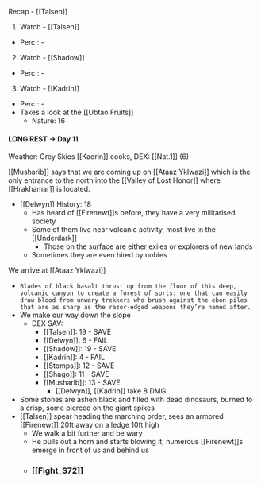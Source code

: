 Recap - [[Talsen]]


1. Watch - [[Talsen]]
- Perc.: -

2. Watch - [[Shadow]]
- Perc.: -

3. Watch -  [[Kadrin]]
- Perc.: -
- Takes a look at the [[Ubtao Fruits]]
	- Nature: 16

#### LONG REST -> Day 11
Weather: Grey Skies
[[Kadrin]] cooks, DEX: [[Nat.1]] (6)

[[Musharib]] says that we are coming up on [[Ataaz Yklwazi]] which is the only entrance to the north into the [[Valley of Lost Honor]] where [[Hrakhamar]] is located.
- [[Delwyn]] History: 18
	- Has heard of [[Firenewt]]s before, they have a very militarised society
	- Some of them live near volcanic activity, most live in the [[Underdark]]
		- Those on the surface are either exiles or explorers of new lands
	- Sometimes they are even hired by nobles

We arrive at [[Ataaz Yklwazi]]
- `Blades of black basalt thrust up from the floor of this deep, volcanic canyon to create a forest of sorts: one that can easily draw blood from unwary trekkers who brush against the ebon piles that are as sharp as the razor-edged weapons they’re named after.`
- We make our way down the slope
	- DEX SAV:
		- [[Talsen]]: 19 - SAVE
		- [[Delwyn]]: 6 - FAIL
		- [[Shadow]]: 19 - SAVE
		- [[Kadrin]]: 4 - FAIL
		- [[Stomps]]: 12 - SAVE
		- [[Shago]]: 11 - SAVE
		- [[Musharib]]: 13 - SAVE
			- [[Delwyn]], [[Kadrin]] take 8 DMG
- Some stones are ashen black and filled with dead dinosaurs, burned to a crisp, some pierced on the giant spikes
- [[Talsen]] spear heading the marching order, sees an armored [[Firenewt]] 20ft away on a ledge 10ft high
	- We walk a bit further and be wary
	- He pulls out a horn and starts blowing it, numerous [[Firenewt]]s emerge in front of us and behind us
	- ### [[Fight_S72]]